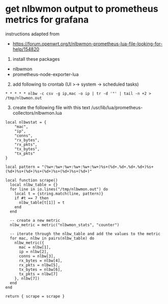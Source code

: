 # get nlbwmon output to prometheus metrics for grafana

instructions adapted from 
- https://forum.openwrt.org/t/nlbwmon-prometheus-lua-file-looking-for-help/154820

1. install these packages
  - nlbwmon
  - prometheus-node-exporter-lua

2. add following to crontab (UI >-> system -> scheduled tasks)
```
* * * * * nlbw -c csv -g ip,mac -o ip | tr -d '"' | tail -n +2 > /tmp/nlbwmon.out
```

3. create the following file with this text /usr/lib/lua/prometheus-collectors/nlbwmon.lua
```
local nlbwstat = {
    "mac",
    "ip",
    "conns",
    "rx_bytes",
    "rx_pkts",
    "tx_bytes",
    "tx_pkts"
}

local pattern = "(%w+:%w+:%w+:%w+:%w+:%w+)%s+(%d+.%d+.%d+.%d+)%s+(%d+)%s+(%d+)%s+(%d+)%s+(%d+)%s+(%d+)"

local function scrape()
  local nlbw_table = {}
  for line in io.lines("/tmp/nlbwmon.out") do
    local t = {string.match(line, pattern)}
    if #t == 7 then
      nlbw_table[t[1]] = t
    end
  end

  -- create a new metric
  nlbw_metric = metric("nlbwmon_stats", "counter")

  -- iterate through the nlbw_table and add the values to the metric
  for mac, nlbw in pairs(nlbw_table) do
    nlbw_metric({
      mac = nlbw[1],
      ip = nlbw[2],
      conns = nlbw[3],
      rx_bytes = nlbw[4],
      rx_pkts = nlbw[5],
      tx_bytes = nlbw[6],
      tx_pkts = nlbw[7]
    }, nlbw[7])
  end
end

return { scrape = scrape }

```
